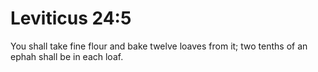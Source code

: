 # Leviticus 24:5

You shall take fine flour and bake twelve loaves from it; two tenths of an ephah shall be in each loaf.
